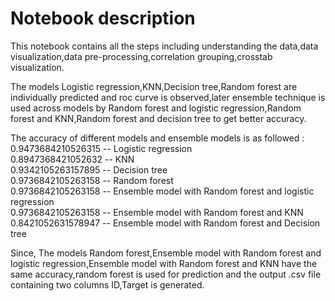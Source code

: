 # Notebook description

This notebook contains all the steps including understanding the data,data visualization,data pre-processing,correlation grouping,crosstab visualization.<br />

The models Logistic regression,KNN,Decision tree,Random forest are individually predicted and roc curve is observed,later ensemble technique is used across models by Random forest and logistic regression,Random forest and KNN,Random forest and decision tree to get better accuracy.

The accuracy of different models and ensemble models is as followed :<br />
0.9473684210526315 -- Logistic regression<br />
0.8947368421052632 -- KNN<br />
0.9342105263157895 -- Decision tree<br />
0.9736842105263158 -- Random forest<br />
0.9736842105263158 -- Ensemble model with Random forest and logistic regression<br />
0.9736842105263158 -- Ensemble model with Random forest and KNN<br />
0.8421052631578947 -- Ensemble model with Random forest and Decision tree<br />

Since, The models Random forest,Ensemble model with Random forest and logistic regression,Ensemble model with Random forest and KNN have the same accuracy,random forest is used for prediction and the output .csv file containing two columns ID,Target is generated.
